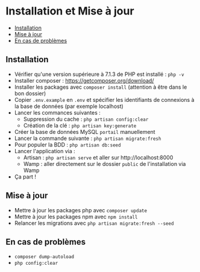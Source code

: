 # Installation et Mise à jour

- [Installation](#installation)
- [Mise à jour](#mise-à-jour)
- [En cas de problèmes](#en-cas-de-problèmes)

## Installation

- Vérifier qu'une version supérieure à 7.1.3 de PHP est installé : `php -v`
- Installer composer : https://getcomposer.org/download/
- Installer les packages avec `composer install` (attention à être dans le bon dossier)
- Copier `.env.example` en `.env` et spécifier les identifiants de connexions à la base de données (par exemple localhost)
- Lancer les commances suivantes :
    + Suppression du cache : `php artisan config:clear`
    + Création de la clé : `php artisan key:generate`
- Créer la base de données MySQL `portail` manuellement
- Lancer la commande suivante : `php artisan migrate:fresh`
- Pour populer la BDD : `php artisan db:seed`
- Lancer l'application via :
    + Artisan : `php artisan serve` et aller sur http://localhost:8000
    + Wamp : aller directement sur le dossier `public` de l'installation via Wamp
- Ça part !

## Mise à jour

- Mettre à jour les packages php avec `composer update`
- Mettre à jour les packages npm avec `npm install`
- Relancer les migrations avec `php artisan migrate:fresh --seed`

## En cas de problèmes

- `composer dump-autoload`
- `php config:clear`
